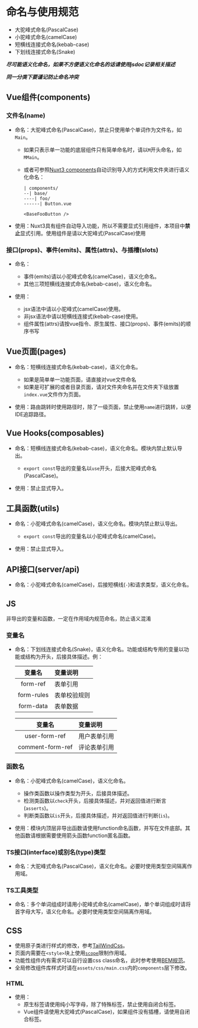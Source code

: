 # 命名与使用规范

- 大驼峰式命名(PascalCase)
- 小驼峰式命名(camelCase)
- 短横线连接式命名(kebab-case)
- 下划线连接式命名(Snake)

***尽可能语义化命名，如果不方便语义化命名的话请使用jsdoc记录相关描述***

***同一分类下要谨记防止命名冲突***

## Vue组件(components)

### 文件名(name)

- 命名：大驼峰式命名(PascalCase)，禁止只使用单个单词作为文件名，如`Main`。
  - 如果只表示单一功能的底层组件只有简单命名时，请以`M`开头命名，如`MMain`。
  - 或者可参照[Nuxt3 components](https://nuxt.com/docs/guide/directory-structure/components#component-names)自动识别导入的方式利用文件夹进行语义化命名：

    ```base
    | components/
    --| base/
    ----| foo/
    ------| Button.vue
    ```

    ```vue
    <BaseFooButton />
    ```

- 使用：Nuxt3具有组件自动导入功能，所以不需要显式引用组件，本项目中**禁止**显式引用。使用组件是请以大驼峰式(PascalCase)使用

### 接口(props)、事件(emits)、属性(attrs)、与插槽(slots)

- 命名：
  - 事件(emits)请以小驼峰式命名(camelCase)，语义化命名。
  - 其他三项短横线连接式命名(kebab-case)，语义化命名。

- 使用：
  - jsx语法中请以小驼峰式(camelCase)使用。
  - 非jsx语法中请以短横线连接式(kebab-case)使用。
  - 组件属性(attrs)请按vue指令、原生属性、接口(props)、事件(emits)的顺序书写

## Vue页面(pages)

- 命名：短横线连接式命名(kebab-case)，语义化命名。
  - 如果是简单单一功能页面，请直接对vue文件命名
  - 如果是可扩展的或者目录页面，请对文件夹命名并在文件夹下级放置`index.vue`文件作为页面。

- 使用：路由跳转时使用路径时，除了一级页面，禁止使用`name`进行跳转，以便IDE追踪路径。

## Vue Hooks(composables)

- 命名：短横线连接式命名(kebab-case)，语义化命名。模块内禁止默认导出。
  - `export const`导出的变量名以`use`开头，后接大驼峰式命名(PascalCase)。

- 使用：禁止显式导入。

## 工具函数(utils)

- 命名：小驼峰式命名(camelCase)，语义化命名。模块内禁止默认导出。
  - `export const`导出的变量名以小驼峰式命名(camelCase)。

- 使用：禁止显式导入。

## API接口(server/api)

- 命名：小驼峰式命名(camelCase)，后接短横线(`-`)和请求类型，语义化命名。

## JS

非导出的变量和函数，一定在作用域内规范命名，防止语义混淆

### 变量名

- 命名：下划线连接式命名(Snake)，语义化命名。功能或结构专用的变量以功能或结构为开头，后接具体描述。例：

  | 变量名 | 变量说明 |
  | :--: | :--- |
  | form-ref | 表单引用 |
  | form-rules | 表单校验规则 |
  | form-data | 表单数据 |

  | 变量名 | 变量说明 |
  | :--: | :--- |
  | user-form-ref | 用户表单引用 |
  | comment-form-ref | 评论表单引用 |

### 函数名

- 命名：小驼峰式命名(camelCase)，语义化命名。
  - 操作类函数以操作类型为开头，后接具体描述。
  - 检测类函数以`check`开头，后接具体描述，并对返回值进行断言(`asserts`)。
  - 判断类函数以`is`开头，后接具体描述，并对返回值进行判断(`is`)。

- 使用：模块内顶层非导出函数请使用function命名函数，并写在文件底部。其他函数请根据需要使用箭头函数function匿名函数。

### TS接口(interface)或别名(type)类型

- 命名：大驼峰式命名(PascalCase)，语义化命名。必要时使用类型空间隔离作用域。

### TS工具类型

- 命名：多个单词组成时请用小驼峰式命名(camelCase)，单个单词组成时请将首字母大写，语义化命名。必要时使用类型空间隔离作用域。

## CSS

- 使用原子类进行样式的修改，参考[TailWindCss](https://www.tailwindcss.cn/docs)。
- 页面内需要在`<style>`块上使用[`scope`](https://cn.vuejs.org/api/sfc-css-features.html#scoped-css)限制作用域。
- 功能性组件内有需求可以自行设置css class命名，此时参考使用[BEM规范](https://bemcss.com)。
- 全局修改组件库样式时请在`assets/css/main.css`内的`components`层下修改。

### HTML

- 使用：
  - 原生标签请使用纯小写字母，除了特殊标签，禁止使用自闭合标签。
  - Vue组件请使用大驼峰式(PascalCase)，如果组件没有插槽，请使用自闭合标签。
